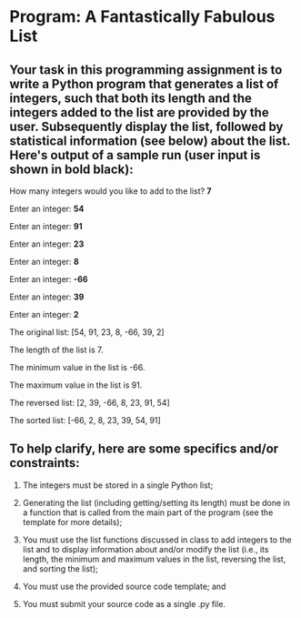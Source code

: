 # Program: A Fantastically Fabulous List

## Your task in this programming assignment is to write a Python program that generates a list of integers, such that both its length and the integers added to the list are provided by the user. Subsequently display the list, followed by statistical information (see below) about the list. Here's output of a sample run (user input is shown in bold black):

How many integers would you like to add to the list? **7**

Enter an integer: **54**

Enter an integer: **91**

Enter an integer: **23**

Enter an integer: **8**

Enter an integer: **-66**

Enter an integer: **39**

Enter an integer: **2**

The original list: [54, 91, 23, 8, -66, 39, 2]

The length of the list is 7.

The minimum value in the list is -66.

The maximum value in the list is 91.

The reversed list: [2, 39, -66, 8, 23, 91, 54]

The sorted list: [-66, 2, 8, 23, 39, 54, 91]

## To help clarify, here are some specifics and/or constraints:

1. The integers must be stored in a single Python list;

2. Generating the list (including getting/setting its length) must be done in a function that is called
from the main part of the program (see the template for more details);

3. You must use the list functions discussed in class to add integers to the list and to display
information about and/or modify the list (i.e., its length, the minimum and maximum values in
the list, reversing the list, and sorting the list);

4. You must use the provided source code template; and

5. You must submit your source code as a single .py file.
